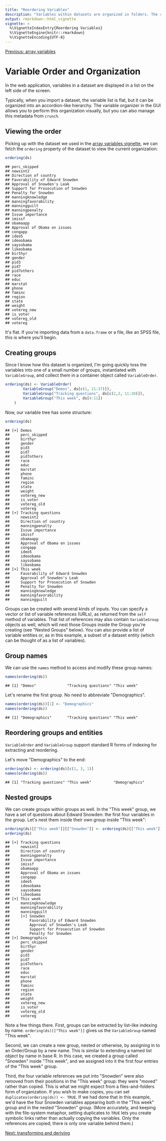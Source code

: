 ```yaml
---
title: "Reordering Variables"
description: "Variables within datasets are organized in folders. The crunch package provides tools for creating folders and moving variables among them."
output: rmarkdown::html_vignette
vignette: >
  %\VignetteIndexEntry{Reordering Variables}
  %\VignetteEngine{knitr::rmarkdown}
  %\VignetteEncoding{UTF-8}
---
```


[Previous: array variables](array-variables.md)



# Variable Order and Organization

In the web application, variables in a dataset are displayed in a list on the left side of the screen.

<!-- screenshot -->

Typically, when you import a dataset, the variable list is flat, but it can be organized into an accordion-like hierarchy. The variable organizer in the GUI allows you to perform this organization visually, but you can also manage this metadata from `crunch`.

## Viewing the order

Picking up with the dataset we used in the [array variables vignette](array-variables.md), we can fetch the `ordering` property of the dataset to view the current organization:


```r
ordering(ds)
```

```
## perc_skipped
## newsint2
## Direction of country
## Favorability of Edward Snowden
## Approval of Snowden's Leak
## Support for Prosecution of Snowden
## Penalty for Snowden
## manningknowledge
## manningfavorability
## manningguilt
## manningpenalty
## Issue importance
## imissf
## obamaapp
## Approval of Obama on issues
## congapp
## ideo5
## ideoobama
## saysobama
## likeobama
## birthyr
## gender
## pid3
## pid7
## pid7others
## race
## educ
## marstat
## phone
## faminc
## region
## state
## weight
## votereg_new
## is_voter
## votereg_old
## votereg
```

It's flat. If you're importing data from a `data.frame` or a file, like an SPSS file, this is where you'll begin.

## Creating groups
Since I know how this dataset is organized, I'm going quickly toss the variables into one of a small number of groups, instantiated with `VariableGroup`, and collect them in a container object called `VariableOrder`.


```r
ordering(ds) <- VariableOrder(
        VariableGroup("Demos", ds[c(1, 21:37)]),
        VariableGroup("Tracking questions", ds[c(2,3, 11:20)]),
        VariableGroup("This week", ds[4:11])
    )
```

Now, our variable tree has some structure:


```r
ordering(ds)
```

```
## [+] Demos
##     perc_skipped
##     birthyr
##     gender
##     pid3
##     pid7
##     pid7others
##     race
##     educ
##     marstat
##     phone
##     faminc
##     region
##     state
##     weight
##     votereg_new
##     is_voter
##     votereg_old
##     votereg
## [+] Tracking questions
##     newsint2
##     Direction of country
##     manningpenalty
##     Issue importance
##     imissf
##     obamaapp
##     Approval of Obama on issues
##     congapp
##     ideo5
##     ideoobama
##     saysobama
##     likeobama
## [+] This week
##     Favorability of Edward Snowden
##     Approval of Snowden's Leak
##     Support for Prosecution of Snowden
##     Penalty for Snowden
##     manningknowledge
##     manningfavorability
##     manningguilt
```

Groups can be created with several kinds of inputs. You can specify a vector or list of variable references (URLs), as returned from the `self` method of variables. That list of references may also contain `VariableGroup` objects as well, which will nest those Groups inside the Group you're creating (see "Nested Groups" below). You can also provide a list of variable entities or, as in this example, a subset of a dataset entity (which can be thought of as a list of variables).

## Group names
We can use the `names` method to access and modify these group names:


```r
names(ordering(ds))
```

```
## [1] "Demos"              "Tracking questions" "This week"
```

Let's rename the first group. No need to abbreviate "Demographics".


```r
names(ordering(ds))[1] <- "Demographics"
names(ordering(ds))
```

```
## [1] "Demographics"       "Tracking questions" "This week"
```

## Reordering groups and entities

`VariableOrder` and `VariableGroup` support standard R forms of indexing for extracting and reordering.

Let's move "Demographics" to the end:


```r
ordering(ds) <- ordering(ds)[c(2, 3, 1)]
names(ordering(ds))
```

```
## [1] "Tracking questions" "This week"          "Demographics"
```

## Nested groups

We can create groups within groups as well. In the "This week" group, we have a set of questions about Edward Snowden: the first four variables in the group. Let's nest them inside their own group inside "This week":


```r
ordering(ds)[["This week"]][["Snowden"]] <- ordering(ds)[["This week"]][1:4]
ordering(ds)
```

```
## [+] Tracking questions
##     newsint2
##     Direction of country
##     manningpenalty
##     Issue importance
##     imissf
##     obamaapp
##     Approval of Obama on issues
##     congapp
##     ideo5
##     ideoobama
##     saysobama
##     likeobama
## [+] This week
##     manningknowledge
##     manningfavorability
##     manningguilt
##     [+] Snowden
##         Favorability of Edward Snowden
##         Approval of Snowden's Leak
##         Support for Prosecution of Snowden
##         Penalty for Snowden
## [+] Demographics
##     perc_skipped
##     birthyr
##     gender
##     pid3
##     pid7
##     pid7others
##     race
##     educ
##     marstat
##     phone
##     faminc
##     region
##     state
##     weight
##     votereg_new
##     is_voter
##     votereg_old
##     votereg
```

Note a few things there. First, groups can be extracted by list-like indexing by name. `ordering(ds)[["This week"]]` gives us the `VariableGroup` named "This week".

Second, we can create a new group, nested or otherwise, by assigning in to an Order/Group by a new name. This is similar to extending a named list object by name in base R. In this case, we created a group called "Snowden" inside "This week", and we assigned into it the first four entries of the "This week" group.

Third, the four variable references we put into "Snowden" were also removed from their positions in the "This week" group: they were "moved" rather than copied. This is what we might expect from a files-and-folders form of organization. If you wish to make copies, you can set `duplicates(ordering(ds)) <- TRUE`. If we had done that in this example, we'd have the four Snowden variables appearing both in the "This week" group and in the nested "Snowden" group. (More accurately, and keeping with the file-system metaphor, setting duplicates to `TRUE` lets you create symbolic links rather than actually copying the variables. Only the references are copied; there is only one variable behind them.)

[Next: transforming and deriving](derive.md)
